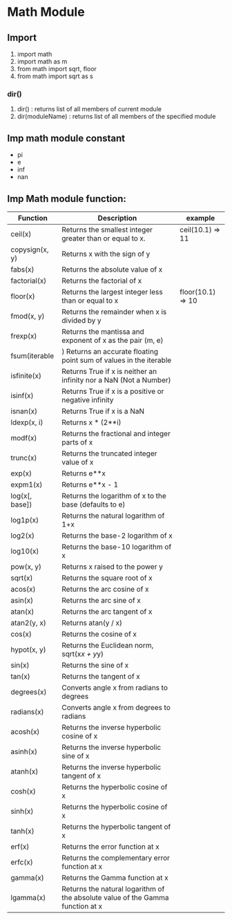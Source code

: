 # Math Module
## Import
1. import math 
2. import math as m
3. from math import sqrt, floor
4. from math import sqrt as s

### dir()
1. dir() : returns list of all members of current module
2. dir(moduleName) : returns list of all members of the specified module

## Imp math module constant 
- pi
- e
- inf
- nan

## Imp Math module function:                                  
 
| **Function** |	**Description** |  **example** |                                                                      
| ------------ | ------------------ | ------------ |                   
| ceil(x) |	Returns the smallest integer greater than or equal to x. | ceil(10.1) => 11 |
| copysign(x, y) |	Returns x with the sign of y |
| fabs(x) |	Returns the absolute value of x |
| factorial(x) |	Returns the factorial of x |
| floor(x) |	Returns the largest integer less than or equal to x | floor(10.1) => 10 |
| fmod(x, y) |	Returns the remainder when x is divided by y |
| frexp(x) |	Returns the mantissa and exponent of x as the pair (m, e) |
| fsum(iterable |)	Returns an accurate floating point sum of values in the iterable |
| isfinite(x) |	Returns True if x is neither an infinity nor a NaN (Not a Number) |
| isinf(x) |	Returns True if x is a positive or negative infinity |
| isnan(x) |	Returns True if x is a NaN |
| ldexp(x, i) |	Returns x * (2**i) |
| modf(x) |	Returns the fractional and integer parts of x |
| trunc(x) |	Returns the truncated integer value of x |
| exp(x) |	Returns e**x |
| expm1(x) |	Returns e**x - 1 |
| log(x[, base]) |	Returns the logarithm of x to the base (defaults to e) |
| log1p(x) |	Returns the natural logarithm of 1+x |
| log2(x) |	Returns the base-2 logarithm of x |
| log10(x) |	Returns the base-10 logarithm of x |
| pow(x, y) |	Returns x raised to the power y |
| sqrt(x) |	Returns the square root of x |
| acos(x) |	Returns the arc cosine of x |
| asin(x) |	Returns the arc sine of x |
| atan(x) |	Returns the arc tangent of x |
| atan2(y, x) |	Returns atan(y / x) |
| cos(x) |	Returns the cosine of x |
| hypot(x, y) |	Returns the Euclidean norm, sqrt(x*x + y*y) |
| sin(x) |	Returns the sine of x |
| tan(x) |	Returns the tangent of x |
| degrees(x) |	Converts angle x from radians to degrees |
| radians(x) |	Converts angle x from degrees to radians |
| acosh(x) |	Returns the inverse hyperbolic cosine of x |
| asinh(x) |	Returns the inverse hyperbolic sine of x |
| atanh(x) |	Returns the inverse hyperbolic tangent of x |
| cosh(x) |	Returns the hyperbolic cosine of x |
| sinh(x) |	Returns the hyperbolic cosine of x |
| tanh(x) |	Returns the hyperbolic tangent of x |
| erf(x) |	Returns the error function at x |
| erfc(x) |	Returns the complementary error function at x |
| gamma(x) |	Returns the Gamma function at x |
| lgamma(x) |	Returns the natural logarithm of the absolute value of the Gamma function at x |
